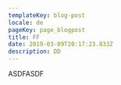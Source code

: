 ```yaml
---
templateKey: blog-post
locale: de
pageKey: page_blogpost
title: FF
date: 2019-03-09T20:17:23.833Z
description: DD
---
```

ASDFASDF

